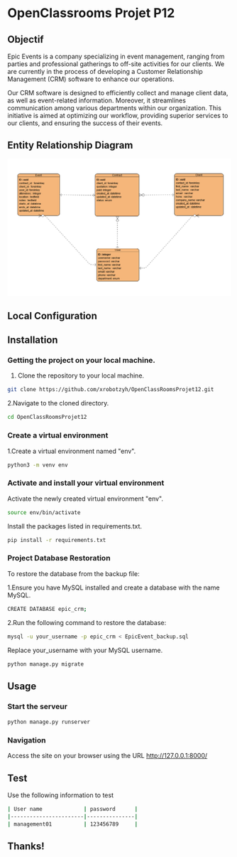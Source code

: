 # OpenClassrooms Projet P12

## Objectif
Epic Events is a company specializing in event management, ranging from parties and professional gatherings to off-site activities for our clients. We are currently in the process of developing a Customer Relationship Management (CRM) software to enhance our operations.

Our CRM software is designed to efficiently collect and manage client data, as well as event-related information. Moreover, it streamlines communication among various departments within our organization. This initiative is aimed at optimizing our workflow, providing superior services to our clients, and ensuring the success of their events.

## Entity Relationship Diagram
![Entity Relationship Diagram](https://github.com/xrobotzyh/Openclassroomsprojet12/blob/master/ER.png)

## Local Configuration
## Installation
### Getting the project on your local machine.
1. Clone the repository to your local machine.
```bash
git clone https://github.com/xrobotzyh/OpenClassRoomsProjet12.git
```
2.Navigate to the cloned directory.
```bash
cd OpenClassRoomsProjet12
```

### Create a virtual environment
1.Create a virtual environment named "env".
```bash
python3 -m venv env
```

### Activate and install your virtual environment
Activate the newly created virtual environment "env".
```bash
source env/bin/activate
```
Install the packages listed in requirements.txt.
```bash
pip install -r requirements.txt
```

### Project Database Restoration

To restore the database from the backup file:

1.Ensure you have MySQL installed and create a database with the name MySQL.
```bash
CREATE DATABASE epic_crm;
```
2.Run the following command to restore the database:
```bash
mysql -u your_username -p epic_crm < EpicEvent_backup.sql
```
Replace your_username with your MySQL username. 
```bash
python manage.py migrate
```

## Usage
### Start the serveur
```bash
python manage.py runserver
```
### Navigation
Access the site on your browser using the URL http://127.0.0.1:8000/

## Test
Use the following information to test
```bash
| User name             | password      |
|-----------------------|---------------|
| management01          | 123456789     | 

```

## Thanks!